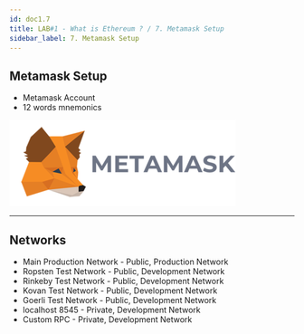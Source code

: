 ```yaml
---
id: doc1.7
title: LAB#1 - What is Ethereum ? / 7. Metamask Setup
sidebar_label: 7. Metamask Setup
---
```


## Metamask Setup
- Metamask Account
- 12 words mnemonics

[![alt text](.\assets\Imagem7_1.png)](https://chrome.google.com/webstore/search/metamask)

---

## Networks
- Main Production Network - Public,  Production Network
- Ropsten Test Network    - Public,  Development Network
- Rinkeby Test Network    - Public,  Development Network
- Kovan Test Network      - Public,  Development Network
- Goerli Test Network     - Public,  Development Network
- localhost 8545          - Private, Development Network
- Custom RPC              - Private, Development Network


